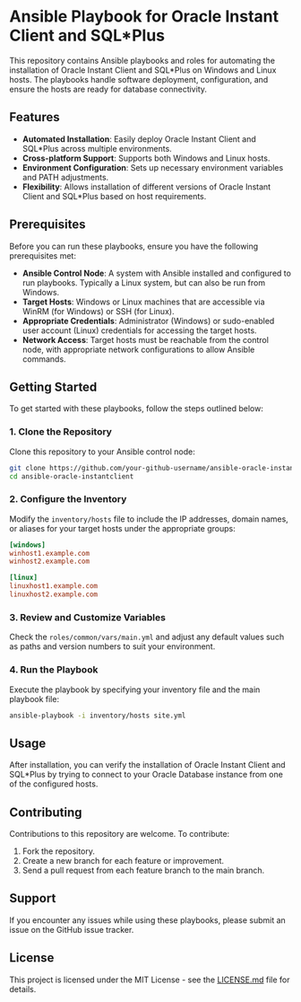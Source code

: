 # Ansible Playbook for Oracle Instant Client and SQL*Plus

This repository contains Ansible playbooks and roles for automating the installation of Oracle Instant Client and SQL*Plus on Windows and Linux hosts. The playbooks handle software deployment, configuration, and ensure the hosts are ready for database connectivity.

## Features

- **Automated Installation**: Easily deploy Oracle Instant Client and SQL*Plus across multiple environments.
- **Cross-platform Support**: Supports both Windows and Linux hosts.
- **Environment Configuration**: Sets up necessary environment variables and PATH adjustments.
- **Flexibility**: Allows installation of different versions of Oracle Instant Client and SQL*Plus based on host requirements.

## Prerequisites

Before you can run these playbooks, ensure you have the following prerequisites met:

- **Ansible Control Node**: A system with Ansible installed and configured to run playbooks. Typically a Linux system, but can also be run from Windows.
- **Target Hosts**: Windows or Linux machines that are accessible via WinRM (for Windows) or SSH (for Linux).
- **Appropriate Credentials**: Administrator (Windows) or sudo-enabled user account (Linux) credentials for accessing the target hosts.
- **Network Access**: Target hosts must be reachable from the control node, with appropriate network configurations to allow Ansible commands.

## Getting Started

To get started with these playbooks, follow the steps outlined below:

### 1. Clone the Repository

Clone this repository to your Ansible control node:

```bash
git clone https://github.com/your-github-username/ansible-oracle-instantclient.git
cd ansible-oracle-instantclient
```

### 2. Configure the Inventory

Modify the `inventory/hosts` file to include the IP addresses, domain names, or aliases for your target hosts under the appropriate groups:

```ini
[windows]
winhost1.example.com
winhost2.example.com

[linux]
linuxhost1.example.com
linuxhost2.example.com
```

### 3. Review and Customize Variables

Check the `roles/common/vars/main.yml` and adjust any default values such as paths and version numbers to suit your environment.

### 4. Run the Playbook

Execute the playbook by specifying your inventory file and the main playbook file:

```bash
ansible-playbook -i inventory/hosts site.yml
```

## Usage

After installation, you can verify the installation of Oracle Instant Client and SQL*Plus by trying to connect to your Oracle Database instance from one of the configured hosts.

## Contributing

Contributions to this repository are welcome. To contribute:

1. Fork the repository.
2. Create a new branch for each feature or improvement.
3. Send a pull request from each feature branch to the main branch.

## Support

If you encounter any issues while using these playbooks, please submit an issue on the GitHub issue tracker.

## License

This project is licensed under the MIT License - see the [LICENSE.md](LICENSE.md) file for details.
